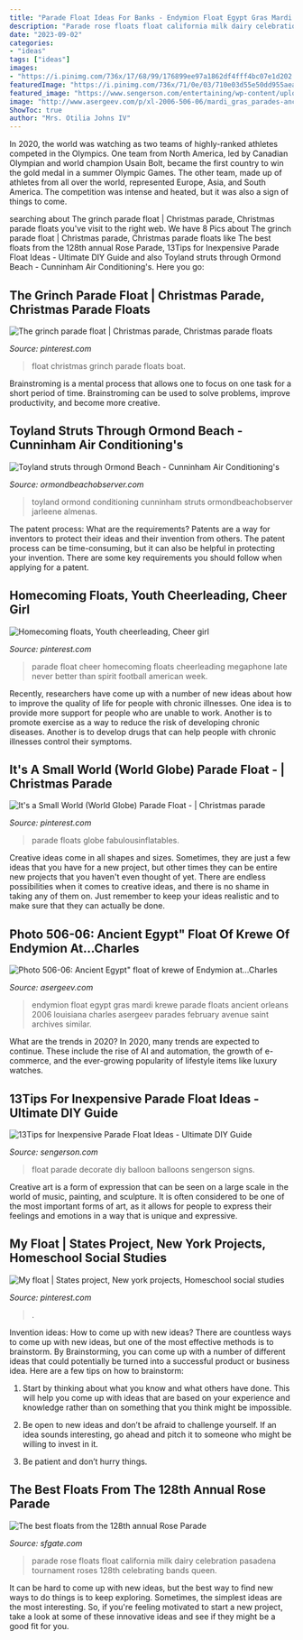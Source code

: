 ```yaml
---
title: "Parade Float Ideas For Banks - Endymion Float Egypt Gras Mardi Krewe Parade Floats Ancient Orleans 2006 Louisiana Charles Asergeev Parades February Avenue Saint Archives Similar"
description: "Parade rose floats float california milk dairy celebration pasadena tournament roses 128th celebrating bands queen"
date: "2023-09-02"
categories:
- "ideas"
tags: ["ideas"]
images:
- "https://i.pinimg.com/736x/17/68/99/176899ee97a1862df4fff4bc07e1d202.jpg"
featuredImage: "https://i.pinimg.com/736x/71/0e/03/710e03d55e50dd955aea37751e542a53--parade-floats-the-grinch.jpg"
featured_image: "https://www.sengerson.com/entertaining/wp-content/uploads/sites/6/2017/09/float-balloons.jpg"
image: "http://www.asergeev.com/p/xl-2006-506-06/mardi_gras_parades-ancient_egypt_float_krewe_endymion.jpg"
ShowToc: true
author: "Mrs. Otilia Johns IV"
---
```



In 2020, the world was watching as two teams of highly-ranked athletes competed in the Olympics. One team from North America, led by Canadian Olympian and world champion Usain Bolt, became the first country to win the gold medal in a summer Olympic Games. The other team, made up of athletes from all over the world, represented Europe, Asia, and South America. The competition was intense and heated, but it was also a sign of things to come.

	

		
searching about The grinch parade float | Christmas parade, Christmas parade floats you've visit to the right web. We have 8 Pics about The grinch parade float | Christmas parade, Christmas parade floats like The best floats from the 128th annual Rose Parade, 13Tips for Inexpensive Parade Float Ideas - Ultimate DIY Guide and also Toyland struts through Ormond Beach - Cunninham Air Conditioning&#039;s. Here you go:
		
    
## The Grinch Parade Float | Christmas Parade, Christmas Parade Floats

<img loading=lazy src="https://i.pinimg.com/736x/71/0e/03/710e03d55e50dd955aea37751e542a53--parade-floats-the-grinch.jpg" onerror="this.onerror=null;this.src='https://tse1.mm.bing.net/th?id=OIP.uTC_72WkMXcgAIvw_1Cu2wEgDY&amp;pid=15.1';" alt="The grinch parade float | Christmas parade, Christmas parade floats">

_Source: pinterest.com_

>float christmas grinch parade floats boat. 

	

Brainstroming is a mental process that allows one to focus on one task for a short period of time. Brainstroming can be used to solve problems, improve productivity, and become more creative.

    
## Toyland Struts Through Ormond Beach - Cunninham Air Conditioning&#039;s

<img loading=lazy src="https://www.ormondbeachobserver.com/sites/default/files/147363_standard.jpeg" onerror="this.onerror=null;this.src='https://tse3.mm.bing.net/th?id=OIP.JG0Tzrod4sP8SKcLyEbDjQHaE7&amp;pid=15.1';" alt="Toyland struts through Ormond Beach - Cunninham Air Conditioning&#039;s">

_Source: ormondbeachobserver.com_

>toyland ormond conditioning cunninham struts ormondbeachobserver jarleene almenas. 

	

The patent process: What are the requirements?
Patents are a way for inventors to protect their ideas and their invention from others. The patent process can be time-consuming, but it can also be helpful in protecting your invention. There are some key requirements you should follow when applying for a patent.

    
## Homecoming Floats, Youth Cheerleading, Cheer Girl

<img loading=lazy src="https://i.pinimg.com/originals/ea/64/a4/ea64a429ec876ab92cef9193e3602730.jpg" onerror="this.onerror=null;this.src='https://tse3.mm.bing.net/th?id=OIP.As2-L7O-SA_FA2iT_hDysgHaJ6&amp;pid=15.1';" alt="Homecoming floats, Youth cheerleading, Cheer girl">

_Source: pinterest.com_

>parade float cheer homecoming floats cheerleading megaphone late never better than spirit football american week. 

	

Recently, researchers have come up with a number of new ideas about how to improve the quality of life for people with chronic illnesses. One idea is to provide more support for people who are unable to work. Another is to promote exercise as a way to reduce the risk of developing chronic diseases. Another is to develop drugs that can help people with chronic illnesses control their symptoms.

    
## It&#039;s A Small World (World Globe) Parade Float - | Christmas Parade

<img loading=lazy src="https://i.pinimg.com/736x/17/68/99/176899ee97a1862df4fff4bc07e1d202.jpg" onerror="this.onerror=null;this.src='https://tse1.mm.bing.net/th?id=OIP.FjUUJKbouXGNML4Q8q-QhgHaFj&amp;pid=15.1';" alt="It&#039;s a Small World (World Globe) Parade Float - | Christmas parade">

_Source: pinterest.com_

>parade floats globe fabulousinflatables. 

	

Creative ideas come in all shapes and sizes. Sometimes, they are just a few ideas that you have for a new project, but other times they can be entire new projects that you haven't even thought of yet. There are endless possibilities when it comes to creative ideas, and there is no shame in taking any of them on. Just remember to keep your ideas realistic and to make sure that they can actually be done.

    
## Photo 506-06: Ancient Egypt&quot; Float Of Krewe Of Endymion At...Charles

<img loading=lazy src="http://www.asergeev.com/p/xl-2006-506-06/mardi_gras_parades-ancient_egypt_float_krewe_endymion.jpg" onerror="this.onerror=null;this.src='https://tse3.mm.bing.net/th?id=OIP.FWuMT8b9UJmJTWKcUcBXHgHaE7&amp;pid=15.1';" alt="Photo 506-06: Ancient Egypt&quot; float of krewe of Endymion at...Charles">

_Source: asergeev.com_

>endymion float egypt gras mardi krewe parade floats ancient orleans 2006 louisiana charles asergeev parades february avenue saint archives similar. 

	

What are the trends in 2020?
In 2020, many trends are expected to continue. These include the rise of AI and automation, the growth of e-commerce, and the ever-growing popularity of lifestyle items like luxury watches.

    
## 13Tips For Inexpensive Parade Float Ideas - Ultimate DIY Guide

<img loading=lazy src="https://www.sengerson.com/entertaining/wp-content/uploads/sites/6/2017/09/float-balloons.jpg" onerror="this.onerror=null;this.src='https://tse2.mm.bing.net/th?id=OIP.6G3ZAxca0toiyPfC-VJyJgHaE8&amp;pid=15.1';" alt="13Tips for Inexpensive Parade Float Ideas - Ultimate DIY Guide">

_Source: sengerson.com_

>float parade decorate diy balloon balloons sengerson signs. 

	

Creative art is a form of expression that can be seen on a large scale in the world of music, painting, and sculpture. It is often considered to be one of the most important forms of art, as it allows for people to express their feelings and emotions in a way that is unique and expressive.

    
## My Float | States Project, New York Projects, Homeschool Social Studies

<img loading=lazy src="https://i.pinimg.com/736x/3e/93/b7/3e93b74994b68b2e4c12aefa1818da83.jpg" onerror="this.onerror=null;this.src='https://tse1.mm.bing.net/th?id=OIP.39VkjMOCrfY2aJf7QyN4GAHaGS&amp;pid=15.1';" alt="My float | States project, New york projects, Homeschool social studies">

_Source: pinterest.com_

>. 

	

Invention ideas: How to come up with new ideas?
There are countless ways to come up with new ideas, but one of the most effective methods is to brainstorm. By Brainstorming, you can come up with a number of different ideas that could potentially be turned into a successful product or business idea. Here are a few tips on how to brainstorm:
1. Start by thinking about what you know and what others have done. This will help you come up with ideas that are based on your experience and knowledge rather than on something that you think might be impossible.

2. Be open to new ideas and don’t be afraid to challenge yourself. If an idea sounds interesting, go ahead and pitch it to someone who might be willing to invest in it.

3. Be patient and don’t hurry things.

    
## The Best Floats From The 128th Annual Rose Parade

<img loading=lazy src="https://s.hdnux.com/photos/56/20/75/12128125/3/rawImage.jpg" onerror="this.onerror=null;this.src='https://tse2.mm.bing.net/th?id=OIP.dJnDdfltKIoHE-RbJ4f1-AHaE7&amp;pid=15.1';" alt="The best floats from the 128th annual Rose Parade">

_Source: sfgate.com_

>parade rose floats float california milk dairy celebration pasadena tournament roses 128th celebrating bands queen. 

	

It can be hard to come up with new ideas, but the best way to find new ways to do things is to keep exploring. Sometimes, the simplest ideas are the most interesting. So, if you're feeling motivated to start a new project, take a look at some of these innovative ideas and see if they might be a good fit for you.

